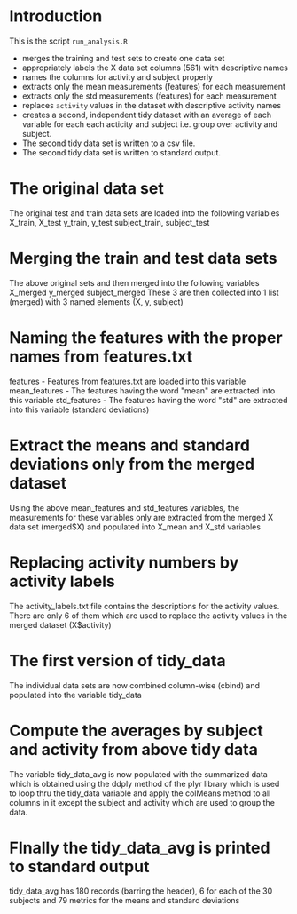 # Introduction

This is the script `run_analysis.R`
- merges the training and test sets to create one data set
- appropriately labels the X data set columns (561) with descriptive names
- names the columns for activity and subject properly
- extracts only the mean measurements (features) for each measurement
- extracts only the std measurements (features) for each measurement
- replaces `activity` values in the dataset with descriptive activity names
- creates a second, independent tidy dataset with an average of each variable
  for each each acticity and subject i.e. group over activity and subject. 
- The second tidy data set is written to a csv file.
- The second tidy data set is written to standard output.
  
# The original data set

The original test and train data sets are loaded into the following variables
X_train, X_test
y_train, y_test
subject_train, subject_test

# Merging the train and test data sets

The above original sets and then merged into the following variables
X_merged
y_merged
subject_merged
These 3 are then collected into 1 list (merged) with 3 named elements (X, y, subject)

# Naming the features with the proper names from features.txt

features - Features from features.txt are loaded into this variable
mean_features - The features having the word "mean" are extracted into this variable
std_features - The features having the word "std" are extracted into this variable (standard deviations)

# Extract the means and standard deviations only from the merged dataset
Using the above mean_features and std_features variables, the measurements for these variables only are extracted from the 
merged X data set (merged$X) and populated into X_mean and X_std variables

# Replacing activity numbers by activity labels
The activity_labels.txt file contains the descriptions for the activity values. There are only 6 of them which are used to replace the
activity values in the merged dataset (X$activity)

# The first version of tidy_data 
The individual data sets are now combined column-wise (cbind) and populated into the variable tidy_data

# Compute the averages by subject and activity from above tidy data
The variable tidy_data_avg is now populated with the summarized data which is obtained using the ddply method of the plyr library which
is used to loop thru the tidy_data variable and apply the colMeans method to all columns in it except the subject and activity which are
used to group the data. 

# FInally the tidy_data_avg is printed to standard output
tidy_data_avg has 180 records (barring the header), 6 for each of the 30 subjects and 79 metrics for the means and standard deviations


